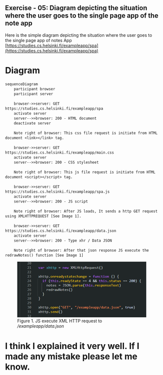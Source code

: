 ## Exercise - 05: Diagram depicting the situation where the user goes to the single page app of the note app
Here is the simple diagram depicting the situation where the user goes to the single page app of notes App [https://studies.cs.helsinki.fi/exampleapp/spa](https://studies.cs.helsinki.fi/exampleapp/spa) 

# Diagram

```mermaid
sequenceDiagram
    participant browser
    participant server

    browser->>server: GET https://studies.cs.helsinki.fi/exampleapp/spa
    activate server
    server-->>browser: 200 - HTML document
    deactivate server

    Note right of browser: This css file request is initiate from HTML document <link></link> tag.

    browser->>server: GET https://studies.cs.helsinki.fi/exampleapp/main.css
    activate server
    server-->>browser: 200 - CSS stylesheet

    Note right of browser: This js file request is initiate from HTML document <script></script> tag.

    browser->>server: GET https://studies.cs.helsinki.fi/exampleapp/spa.js
    activate server
    server-->>browser: 200 - JS script

    Note right of browser: After JS loads, It sends a http GET request using XMLHTTPREQUEST [See Image 1].

    browser->>server: GET https://studies.cs.helsinki.fi/exampleapp/data.json
    activate server
    server-->>browser: 200 - Type xhr / Data JSON

    Note right of browser: After that json response JS execute the redrawNotes() function [See Image 1]
```
<figure>
<img src="../Image/part0-Exer-05-JS-image-01.png" alt="Enter Text in input field Image"/>
<figure-caption>Figure 1. JS execute XML HTTP request to <em>/exampleapp/data.json</em></figure-caption>
</figure>


# I think I explained it very well. If I made any mistake please let me know.